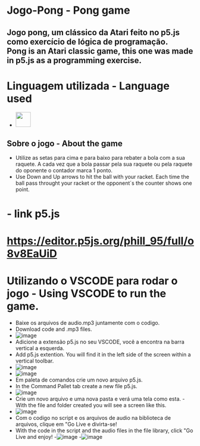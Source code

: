 # Jogo-Pong - Pong game

Jogo  pong, um clássico da Atari feito no p5.js como exercício de lógica de programação.</br>
Pong is an Atari classic game, this one was made in p5.js as a programming exercise.  
---
# Linguagem utilizada -  Language used
- <img src="https://cdn.jsdelivr.net/gh/devicons/devicon/icons/javascript/javascript-original.svg" width="40" height="40" />

## Sobre o jogo - About the game
- Utilize as setas para cima e para baixo para rebater a bola com a sua raquete. A cada vez que a bola passar pela sua raquete ou pela raquete do oponente o contador marca 1 ponto. 
- Use Down and Up arrows to hit the ball with your racket. Each time the ball pass throught your racket or the opponent´s the counter shows one point. 

# - link p5.js
 # https://editor.p5js.org/phill_95/full/o8v8EaUiD
 
 
 # Utilizando o VSCODE para rodar o jogo - Using VSCODE to run the game. 
 - Baixe os arquivos de audio.mp3 juntamente com o codigo.
 - Download code and .mp3 files.
 - ![image](https://user-images.githubusercontent.com/106633984/179327920-bb41543a-387b-451a-8a5c-f27a1d172948.png)
 - Adicione a extensão p5.js no seu VSCODE, você a encontra na barra vertical a esquerda.
 - Add p5.js extention. You will find it in the left side of the screen within a vertical toolbar.
 - ![image](https://user-images.githubusercontent.com/106633984/179328346-c1d5747b-42ce-4993-b47f-7477598b50d3.png)
 - ![image](https://user-images.githubusercontent.com/106633984/179327980-36eee862-0e54-4b2a-a053-e8f7ef806afc.png)
 - Em paleta de comandos crie um novo arquivo p5.js.
 - In the Command Pallet tab create a new file p5.js.
 - ![image](https://user-images.githubusercontent.com/106633984/179328142-a2f3e5db-4d57-42e7-b0ba-b9508322be1b.png)
 - Crie um novo arquivo e uma nova pasta e verá uma tela como esta.
 -With the file and folder created you will see a screen like this.
 - ![image](https://user-images.githubusercontent.com/106633984/179328471-b081b898-d499-4102-b25c-34db35467ffc.png)
 - Com o codigo no script e os arquivos de audio na biblioteca de arquivos, clique em "Go Live e divirta-se!
 - With the code in the script and the audio files in the file library, click "Go Live and enjoy!
 -![image](https://user-images.githubusercontent.com/106633984/179328690-b3e4b5c9-9feb-4bd3-9e1c-c679543e1a80.png)
 -![image](https://user-images.githubusercontent.com/106633984/179328882-b87388af-cf71-4a8f-803b-ddb97683642d.png)


 

